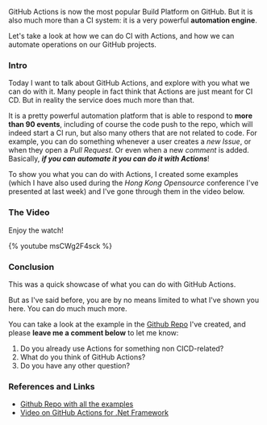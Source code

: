 GitHub Actions is now the most popular Build Platform on GitHub. But it is also much more than a CI system: it is a very powerful __automation engine__.

Let's take a look at how we can do CI with Actions, and how we can automate operations on our GitHub projects.

### Intro

Today I want to talk about GitHub Actions, and explore with you what we can do with it. Many people in fact think that Actions are just meant for CI CD. But in reality the service does much more than that.

It is a pretty powerful automation platform that is able to respond to __more than 90 events__, including of course the code push to the repo, which will indeed start a CI run, but also many others that are not related to code.
For example, you can do something whenever a user creates a _new Issue_, or when they open a _Pull Request_. Or even when a new _comment_ is added.
Basically, ___if you can automate it you can do it with Actions___!

To show you what you can do with Actions, I created some examples (which I have also used during the _Hong Kong Opensource_ conference I've presented at last week) and I've gone through them in the video below.

### The Video

Enjoy the watch!

{% youtube msCWg2F4sck %}

### Conclusion

This was a quick showcase of what you can do with GitHub Actions.

But as I've said before, you are by no means limited to what I've shown you here. You can do much much more.

You can take a look at the example in the [Github Repo](https://github.com/n3wt0n/HKOSConf2020) I've created, and please __leave me a comment below__ to let me know:

1. Do you already use Actions for something non CICD-related?
2. What do you think of GitHub Actions?
3. Do you have any other question?

### References and Links

- [Github Repo with all the examples](https://github.com/n3wt0n/HKOSConf2020)
- [Video on GitHub Actions for .Net Framework](https://youtu.be/g8tdrB3kbDU)